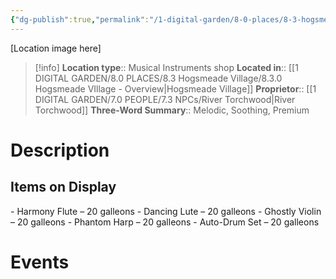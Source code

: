 ```yaml
---
{"dg-publish":true,"permalink":"/1-digital-garden/8-0-places/8-3-hogsmeade-village/8-3-10-flutes-and-lutes/","tags":["#place","#hogsmeade","#shop"]}
---
```


[Location image here]
>[!info]
>**Location type**::  Musical Instruments shop
>**Located in**:: [[1 DIGITAL GARDEN/8.0 PLACES/8.3 Hogsmeade Village/8.3.0 Hogsmeade VIllage - Overview\|Hogsmeade Village]]
>**Proprietor**:: [[1 DIGITAL GARDEN/7.0 PEOPLE/7.3 NPCs/River Torchwood\|River Torchwood]]
>**Three-Word Summary**:: Melodic, Soothing, Premium 

# Description


## Items on Display

- Harmony Flute – 20 galleons
- Dancing Lute – 20 galleons
- Ghostly Violin – 20 galleons
- Phantom Harp – 20 galleons
- Auto-Drum Set – 20 galleons

# Events

